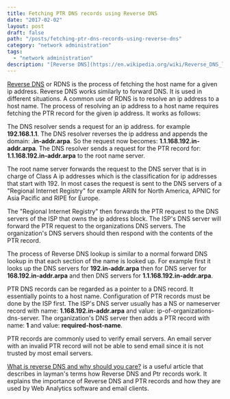 ```yaml
---
title: Fetching PTR DNS records using Reverse DNS
date: "2017-02-02"
layout: post
draft: false
path: "/posts/fetching-ptr-dns-records-using-reverse-dns"
category: "network administration"
tags:
  - "network administration"
description: "[Reverse DNS](https://en.wikipedia.org/wiki/Reverse_DNS_lookup) or RDNS is the process of fetching the host name for a given ip address. Reverse DNS works similarly to forward DNS."
---
```


[Reverse DNS](https://en.wikipedia.org/wiki/Reverse_DNS_lookup) or RDNS is the process of fetching the host name for a given ip address. Reverse DNS works similarly to forward DNS. It is used in different situations. A common use of RDNS is to resolve an ip address to a host name. The process of resolving an ip address to a host name requires fetching the PTR record for the given ip address. It works as follows:

The DNS resolver sends a request for an ip address. for example **192.168.1.1**. The DNS resolver reverses the ip address and appends the domain: **.in-addr.arpa**. So the request now becomes: **1.1.168.192.in-addr.arpa**. The DNS resolver sends a request for the PTR record for: **1.1.168.192.in-addr.arpa** to the root name server.

The root name server forwards the request to the DNS server that is in charge of Class A ip addresses which is the classification for ip addresses that start with 192. In most cases the request is sent to the DNS servers of a "Regional Internet Registry" for example ARIN for North America, APNIC for Asia Pacific and RIPE for Europe.

The "Regional Internet Registry" then forwards the PTR request to the DNS servers of the ISP that owns the ip address block. The ISP's DNS server will forward the PTR request to the organizations DNS servers. The organization's DNS servers should then respond with the contents of the PTR record.

The process of Reverse DNS lookup is similar to a normal forward DNS lookup in that each section of the name is looked up. For example first it looks up the DNS servers for **192.in-addr.arpa** then for DNS server for **168.192.in-addr.arpa** and then DNS servers for **1.1.168.192.in-addr.arpa**.

PTR DNS records can be regarded as a pointer to a DNS record. It essentially points to a host name. Configuration of PTR records must be done by the ISP first. The ISP's DNS server usually has a NS or nameserver record with name: **1.168.192.in-addr.arpa** and value: ip-of-organizations-dns-server. The organization's DNS server then adds a PTR record with name: **1** and value: **required-host-name**.

PTR records are commonly used to verify email servers. An email server with an invalid PTR record will not be able to send email since it is not trusted by most email servers.

[What is reverse DNS and why should you care?](https://blog.leadfeeder.com/what-is-reverse-dns-and-why-you-should-care/) is a useful article that describes in layman's terms how Reverse DNS and Ptr records work. It explains the importance of Reverse DNS and PTR records and how they are used by Web Analytics software and email clients.
